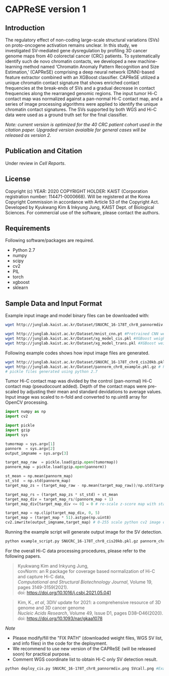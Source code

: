 # CAPReSE version 1

## Introduction
The regulatory effect of non-coding large-scale structural variations (SVs) on proto-oncogene activation remains unclear. In this study, we investigated SV-mediated gene dysregulation by profiling 3D cancer genome maps from 40 colorectal cancer (CRC) patients. To systematically identify such de novo chromatin contacts, we developed a new machine-learning method named ‘Chromatin Anomaly Pattern Recognition and Size Estimation,’ (CAPReSE) comprising a deep neural network (DNN)-based feature extractor combined with an XGBoost classifier. CAPReSE utilized a unique chromatin contact signature that shows enriched contact frequencies at the break-ends of SVs and a gradual decrease in contact frequencies along the rearranged genomic regions. The input tumor Hi-C contact map was normalized against a pan-normal Hi-C contact map, and a series of image processing algorithms were applied to identify the unique chromatin contact signatures. The SVs supported by both WGS and Hi-C data were used as a ground truth set for the final classifier.

*Note: current version is optimized for the 40 CRC patient cohort used in the citation paper. Upgraded version avaialble for general cases will be released as version 2.*

## Publication and Citation
Under review in *Cell Reports*.

## License
Copyright (c) YEAR: 2020 COPYRIGHT HOLDER: KAIST (Corporation registration number: 114471-0000668).
Will be registered at the Korea Copyright Commission in accordance with Article 53 of the Copyright Act. 
Developed by Kyukwang Kim & Inkyung Jung, KAIST Dept. of Biological Sciences.
For commercial use of the software, please contact the authors.

## Requirements
Following software/packages are required.

 - Python 2.7
  - numpy
  - scipy
  - cv2
  - PIL
  - torch
  - xgboost
  - sklearn

## Sample Data and Input Format
Example input image and model binary files can be downloaded with:
```bash
wget http://junglab.kaist.ac.kr/Dataset/SNUCRC_16-178T_chr8_pannormdiv.png #Example input image

wget http://junglab.kaist.ac.kr/Dataset/mnist_cnn.pt #Pretrained CNN weights
wget http://junglab.kaist.ac.kr/Dataset/xg_model_cis.pkl #XGBoost weight for cis- SV
wget http://junglab.kaist.ac.kr/Dataset/xg_model_trans.pkl #XGBoost weight for trans- SV
``` 

Following example codes shows how input image files are generated.
```bash
wget http://junglab.kaist.ac.kr/Dataset/SNUCRC_16-178T_chr8_cis20kb.pkl.gz # Tumor Hi-C contact map
wget http://junglab.kaist.ac.kr/Dataset/pannorm_chr8_example.pkl.gz # Pan-Normal Hi-C contact map
# pickle files generated using python 2.7
``` 
Tumor Hi-C contact map was divided by the control (pan-normal) Hi-C contact map (pseudocount added). Depth of the contact maps were pre-scaled by adjusting their mean and standard devidations to average values. Input image was scaled to n-fold and converted to np.uint8 array for OpenCV processing.
```python
import numpy as np
import cv2

import pickle
import gzip
import sys

tumormap = sys.argv[1] 
pannorm  = sys.argv[2]
output_imgname = sys.argv[3]

target_map_raw  = pickle.load(gzip.open(tumormap))
pannorm_map = pickle.load(gzip.open(pannorm))

st_mean = np.mean(pannorm_map)
st_std  = np.std(pannorm_map)
target_map_zs = (target_map_raw - np.mean(target_map_raw))/np.std(target_map_raw) # z-score conversion

target_map_rs = (target_map_zs * st_std) + st_mean
target_map_div = target_map_rs/(pannorm_map + 1)
target_map_div[target_map_div <= 0] = 0 # re-scale z-score map with standard mean/std

target_map = np.clip(target_map_div, 0, 5)
target_map = (target_map * 51).astype(np.uint8)
cv2.imwrite(output_imgname,target_map) # 0-255 scale python cv2 image conversion
``` 
Running the example script will generate output image for the SV detection.
```bash
python example_script.py SNUCRC_16-178T_chr8_cis20kb.pkl.gz pannorm_chr8_example.pkl.gz test.png
``` 

For the overall Hi-C data processing procedures, please refer to the following papers.

> Kyukwang Kim and Inkyung Jung,  
> covNorm: an R package for coverage based  normalization of Hi-C and capture Hi-C data,  
> *Computational and Structural Biotechnology Journal*, Volume 19, pages 3149-3159(2021).  
> doi: https://doi.org/10.1016/j.csbj.2021.05.041 

> Kim, K., *et al*,
> 3DIV update for 2021: a comprehensive resource of 3D genome and 3D cancer genome  
> *Nucleic Acids Research*, Volume 49, Issue D1, pages D38–D46(2020).  
> doi: https://doi.org/10.1093/nar/gkaa1078

*Note*
 - Please modify/fill the "FIX PATH" (downloaded weight files, WGS SV list, and info files) in the code for the deployment.
 - We recommend to use new version of the CAPReSE (will be released soon) for practical purpose.
 - Comment WGS coordinate list to obtain Hi-C only SV detection result.
```bash
python deploy_cis.py SNUCRC_16-178T_chr8_pannormdiv.png SVcall.png #Example run
``` 
